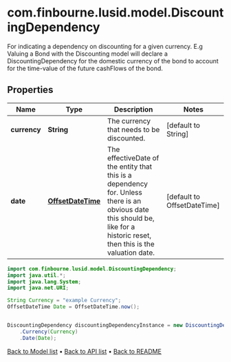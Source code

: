 # com.finbourne.lusid.model.DiscountingDependency
For indicating a dependency on discounting for a given currency.  E.g Valuing a Bond with the Discounting model will declare a DiscountingDependency  for the domestic currency of the bond to account for the time-value of the future cashFlows of the bond.

## Properties

Name | Type | Description | Notes
------------ | ------------- | ------------- | -------------
**currency** | **String** | The currency that needs to be discounted. | [default to String]
**date** | [**OffsetDateTime**](OffsetDateTime.md) | The effectiveDate of the entity that this is a dependency for.  Unless there is an obvious date this should be, like for a historic reset, then this is the valuation date. | [default to OffsetDateTime]

```java
import com.finbourne.lusid.model.DiscountingDependency;
import java.util.*;
import java.lang.System;
import java.net.URI;

String Currency = "example Currency";
OffsetDateTime Date = OffsetDateTime.now();


DiscountingDependency discountingDependencyInstance = new DiscountingDependency()
    .Currency(Currency)
    .Date(Date);
```


[Back to Model list](../README.md#documentation-for-models) &#8226; [Back to API list](../README.md#documentation-for-api-endpoints) &#8226; [Back to README](../README.md)

